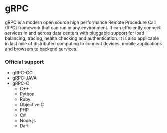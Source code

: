 # gRPC

gRPC is a modern open source high performance Remote Procedure Call (RPC) framework that can run in any environment. It can efficiently connect services in and across data centers with pluggable support for load balancing, tracing, health checking and authentication. It is also applicable in last mile of distributed computing to connect devices, mobile applications and browsers to backend services.

### Official support

- gRPC-GO
- gRPC-JAVA
- gRPC-C
	- C++
	- Python
	- Ruby
	- Objective C
	- PHP
	- C#
	- Node.js
	- Dart